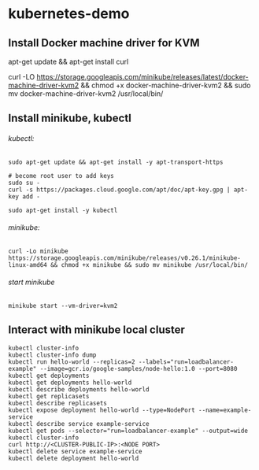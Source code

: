 # kubernetes-demo

## Install Docker machine driver for KVM
apt-get update && apt-get install curl

curl -LO https://storage.googleapis.com/minikube/releases/latest/docker-machine-driver-kvm2 && chmod +x docker-machine-driver-kvm2 && sudo mv docker-machine-driver-kvm2 /usr/local/bin/

## Install minikube, kubectl

###### kubectl:
```
sudo apt-get update && apt-get install -y apt-transport-https

# become root user to add keys
sudo su -
curl -s https://packages.cloud.google.com/apt/doc/apt-key.gpg | apt-key add -

sudo apt-get install -y kubectl 
```
###### minikube:
```
curl -Lo minikube https://storage.googleapis.com/minikube/releases/v0.26.1/minikube-linux-amd64 && chmod +x minikube && sudo mv minikube /usr/local/bin/
```

###### start minikube

```
minikube start --vm-driver=kvm2
```

## Interact with minikube local cluster
```
kubectl cluster-info
kubectl cluster-info dump
kubectl run hello-world --replicas=2 --labels="run=loadbalancer-example" --image=gcr.io/google-samples/node-hello:1.0 --port=8080
kubectl get deployments
kubectl get deployments hello-world
kubectl describe deployments hello-world
kubectl get replicasets
kubectl describe replicasets
kubectl expose deployment hello-world --type=NodePort --name=example-service
kubectl describe service example-service
kubectl get pods --selector="run=loadbalancer-example" --output=wide
kubectl cluster-info
curl http://<CLUSTER-PUBLIC-IP>:<NODE PORT>
kubectl delete service example-service
kubectl delete deployment hello-world
```
